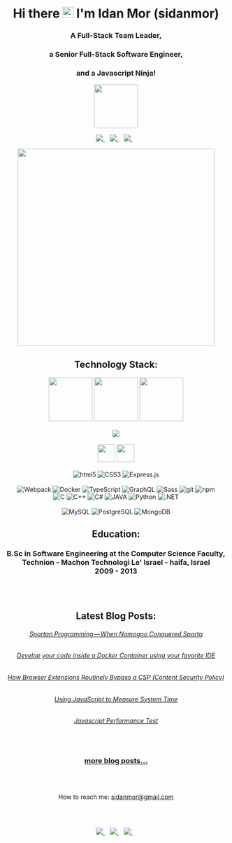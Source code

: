 

<h1 align='center'>
  Hi there <a href="https://sidanmor.com/"><img src="https://media.giphy.com/media/hvRJCLFzcasrR4ia7z/giphy.gif" width="25px"></a> I'm Idan Mor (sidanmor)
</h1>

<h3 align='center'>
  A Full-Stack Team Leader, 
</h3>
<h3 align='center'>
  a Senior Full-Stack Software Engineer,
</h3>
<h3 align='center'>
  and a Javascript Ninja! 
</h3>

<p align="center">
  <img src="https://media3.giphy.com/media/ln7z2eWriiQAllfVcn/200w.webp" width="100">
</p>

<p align='center'>
  <a href="https://sidanmor.com/">
    <img src="https://img.shields.io/badge/medium-%2312100E.svg?&style=for-the-badge&logo=medium&logoColor=white" />    
  </a>&nbsp;&nbsp;
  <a href="https://stackoverflow.com/users/1118252/sidanmor">
    <img src="https://img.shields.io/badge/stack%20overflow-FE7A16?logo=stack-overflow&logoColor=white&style=for-the-badge" />
  </a>&nbsp;&nbsp;
  <a href="https://www.linkedin.com/in/idan-mor/">
    <img src="https://img.shields.io/badge/linkedin-%230077B5.svg?&style=for-the-badge&logo=linkedin&logoColor=white" />        
  </a>&nbsp;&nbsp;
  
</p>

<p align="center">
  <img src="https://media.giphy.com/media/citBl9yPwnUOs/giphy.gif" width="450">
</p>
  
  <h2 align='center'>
  Technology Stack:
  </h2>
  <p align="center">
  <img src="https://media3.giphy.com/media/ln7z2eWriiQAllfVcn/200w.webp" width="100">
  <img src="https://i.giphy.com/media/KzJkzjggfGN5Py6nkT/200.webp" width="100">
  <img src="https://i.giphy.com/media/IdyAQJVN2kVPNUrojM/200.webp" width="100">
  <br><br>
  <img src="https://camo.githubusercontent.com/936a08778c7e4885053d148c07bbd2339dfbdd80/68747470733a2f2f6665726f73732e6e65742f782f6e6f6465322e676966" />
  <br/><br/>
  <img src="https://i.giphy.com/media/eNAsjO55tPbgaor7ma/200w.webp" width="40">
  <img src="https://i.giphy.com/media/VgGthkhUvGgOit7Y9i/200.webp" width="40">
  <br><br>
  <img alt="html5" src="https://img.shields.io/badge/HTML5-E34F26?style=for-the-badge&logo=html5&logoColor=white" />
  <img alt="CSS3" src="https://img.shields.io/badge/CSS3-1572B6?style=for-the-badge&logo=css3&logoColor=white" />
  <img alt="Express.js" src="https://img.shields.io/badge/Express.js-404D59?style=for-the-badge" /> 
  <br/><br/>
  <img alt="Webpack" src="https://img.shields.io/badge/-Webpack-8DD6F9?style=flat-square&logo=webpack&logoColor=white" /> 
  <img alt="Docker" src="https://img.shields.io/badge/-Docker-46a2f1?style=flat-square&logo=docker&logoColor=white" />
  <img alt="TypeScript" src="https://img.shields.io/badge/-TypeScript-007ACC?style=flat-square&logo=typescript&logoColor=white" />
  <img alt="GraphQL" src="https://img.shields.io/badge/-GraphQL-E10098?style=flat-square&logo=graphql&logoColor=white" />
  <img alt="Sass" src="https://img.shields.io/badge/-Sass-CC6699?style=flat-square&logo=sass&logoColor=white" />
  <img alt="git" src="https://img.shields.io/badge/-Git-F05032?style=flat-square&logo=git&logoColor=white" />
  <img alt="npm" src="https://img.shields.io/badge/-NPM-CB3837?style=flat-square&logo=npm&logoColor=white" />
  
  <br/>
  <img alt="C" src="https://img.shields.io/badge/C-00599C?style=for-the-badge&logo=c&logoColor=white" />
  <img alt="C++" src="https://img.shields.io/badge/C%2B%2B-00599C?style=for-the-badge&logo=c%2B%2B&logoColor=white" />
  <img alt="C#" src="https://img.shields.io/badge/C%23-239120?style=for-the-badge&logo=c-sharp&logoColor=white" />
  <img alt="JAVA" src="https://img.shields.io/badge/Java-ED8B00?style=for-the-badge&logo=java&logoColor=white" />
  <img alt="Python" src="https://img.shields.io/badge/Python-3776AB?style=for-the-badge&logo=python&logoColor=white" /> 
  <img alt=".NET" src="https://img.shields.io/badge/.NET-5C2D91?style=for-the-badge&logo=.net&logoColor=white" />
  <br/>
  <br/>
  <img alt="MySQL" src="https://img.shields.io/badge/MySQL-00000F?style=for-the-badge&logo=mysql&logoColor=white" />
  <img alt="PostgreSQL" src="https://img.shields.io/badge/PostgreSQL-316192?style=for-the-badge&logo=postgresql&logoColor=white" /> 
  <img alt="MongoDB" src="https://img.shields.io/badge/MongoDB-4EA94B?style=for-the-badge&logo=mongodb&logoColor=white" />
</p>

<h2 align='center'>
  Education:
</h2>
<h3 align='center'>
  B.Sc in Software Engineering at the Computer Science Faculty,<br/>
  Technion - Machon Technologi Le' Israel - haifa, Israel<br/>
  2009 - 2013
</h3>
<br/>
<br/>


<h2 align='center'>
  Latest Blog Posts:
</h2>

<h6 align='center'>
  <a href="https://sidanmor.com/when-namogoo-conquered-sparta-a7e62dec743b">Spartan Programming — When Namogoo Conquered Sparta</a>
</h6>

<h6 align='center'>
  <a href="https://sidanmor.com/run-and-debug-code-inside-docker-container-locally-5b121cfc858a">Develop your code inside a Docker Container using your favorite IDE</a>
</h6>

<h6 align='center'>
  <a href="https://sidanmor.com/how-browser-extensions-routinely-bypass-a-csp-content-security-policy-2d482767a672">How Browser Extensions Routinely Bypass a CSP (Content Security Policy)</a>
</h6>


<h6 align='center'>
  <a href="https://sidanmor.com/how-to-measure-cpu-time-via-javascript-43ca49382abf">Using JavaScript to Measure System Time</a>
</h6>


<h6 align='center'>
  <a href="https://sidanmor.com/javascript-performance-test-d09bde3c2976">Javascript Performance Test</a>
</h6>

<br/>

<h3 align='center'>
  <a href="https://sidanmor.com">more blog posts...</a>
</h3>

<br/>
<br/>
<p align='center'>
  How to reach me: <a href='mailto:sidanmor@gmail.com'>sidanmor@gmail.com</a>
</p>
<br/>
<br/>

<p align='center'>
  <a href="https://sidanmor.com/">
    <img src="https://img.shields.io/badge/medium-%2312100E.svg?&style=for-the-badge&logo=medium&logoColor=white" />    
  </a>&nbsp;&nbsp;
  <a href="https://stackoverflow.com/users/1118252/sidanmor">
    <img src="https://img.shields.io/badge/stack%20overflow-FE7A16?logo=stack-overflow&logoColor=white&style=for-the-badge" />
  </a>&nbsp;&nbsp;
  <a href="https://www.linkedin.com/in/idan-mor/">
    <img src="https://img.shields.io/badge/linkedin-%230077B5.svg?&style=for-the-badge&logo=linkedin&logoColor=white" />        
  </a>&nbsp;&nbsp;
  
</p>
